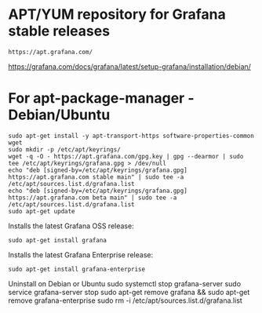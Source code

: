 # APT/YUM repository for Grafana stable releases
    https://apt.grafana.com/

https://grafana.com/docs/grafana/latest/setup-grafana/installation/debian/

# For apt-package-manager - Debian/Ubuntu 
    sudo apt-get install -y apt-transport-https software-properties-common wget
    sudo mkdir -p /etc/apt/keyrings/
    wget -q -O - https://apt.grafana.com/gpg.key | gpg --dearmor | sudo tee /etc/apt/keyrings/grafana.gpg > /dev/null
    echo "deb [signed-by=/etc/apt/keyrings/grafana.gpg] https://apt.grafana.com stable main" | sudo tee -a /etc/apt/sources.list.d/grafana.list
    echo "deb [signed-by=/etc/apt/keyrings/grafana.gpg] https://apt.grafana.com beta main" | sudo tee -a /etc/apt/sources.list.d/grafana.list
    sudo apt-get update

Installs the latest Grafana OSS release:

    sudo apt-get install grafana

Installs the latest Grafana Enterprise release:

    sudo apt-get install grafana-enterprise

Uninstall on Debian or Ubuntu
    sudo systemctl stop grafana-server
    sudo service grafana-server stop
    sudo apt-get remove grafana && sudo apt-get remove grafana-enterprise
    sudo rm -i /etc/apt/sources.list.d/grafana.list









